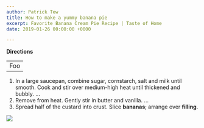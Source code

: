 ```yaml
---
author: Patrick Tew
title: How to make a yummy banana pie
excerpt: Favorite Banana Cream Pie Recipe | Taste of Home
date: 2019-01-26 00:00:00 +0000

---
```

**Directions**

<table>
    <tr>
        <td>Foo</td>
    </tr>
</table>


1. In  a large saucepan, combine sugar, cornstarch, salt and milk until  smooth. Cook and stir over medium-high heat until thickened and bubbly.  ... 
2. Remove from heat. Gently stir in butter and vanilla. ... 
3. Spread half of the custard into crust. Slice **bananas**; arrange over **filling**.

![](/uploads/mike-dorner-173502-unsplash.jpg)
